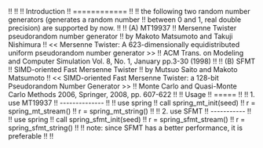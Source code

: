 !!
!!
!! Introduction
!! ============
!!
!! the following two random number generators (generates a random number
!! between 0 and 1, real double precision) are supported by now.
!!
!! (A) MT19937
!! Mersenne Twister pseudorandom number generator
!! by Makoto Matsumoto and Takuji Nishimura
!! << Mersenne Twister: A 623-dimensionally equidistributed uniform pseudorandom number generator >>
!! ACM Trans. on Modeling and Computer Simulation Vol. 8, No. 1, January pp.3-30 (1998)
!!
!! (B) SFMT
!! SIMD-oriented Fast Mersenne Twister
!! by Mutsuo Saito and Makoto Matsumoto
!! << SIMD-oriented Fast Mersenne Twister: a 128-bit Pseudorandom Number Generator >>
!! Monte Carlo and Quasi-Monte Carlo Methods 2006, Springer, 2008, pp. 607-622
!!
!! Usage
!! =====
!!
!! 1. use MT19937
!! --------------
!!
!! use spring
!! call spring_mt_init(seed)
!! r = spring_mt_stream()
!! r = spring_mt_string()
!!
!! 2. use SFMT
!! -----------
!!
!! use spring
!! call spring_sfmt_init(seed)
!! r = spring_sfmt_stream()
!! r = spring_sfmt_string()
!!
!! note: since SFMT has a better performance, it is preferable
!!
!!
